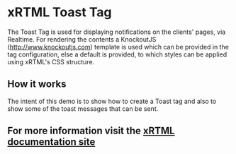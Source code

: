 # xRTML Toast Tag
The Toast Tag is used for displaying notifications on the clients' pages, via Realtime.
For rendering the contents a KnockoutJS (http://www.knockoutjs.com) template is used which can be provided in the tag configuration, else a default is provided, to which styles can be applied using xRTML's CSS structure.

## How it works
The intent of this demo is to show how to create a Toast tag and also to show some of the toast messages that can be sent.

## For more information visit the [xRTML documentation site](http://docs.xrtml.org/3-0-0/javascript/xrtml.tags.toast.htm "")